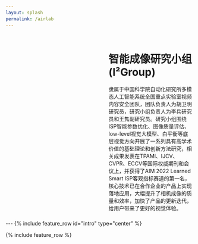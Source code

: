 ```yaml
---
layout: splash
permalink: /airlab
---
```

<html lang="en">
<head>
<meta charset="UTF-8">
<meta name="viewport" content="width=device-width, initial-scale=1.0">
<style>
    .container {
        display: flex;
        align-items: center;
        justify-content: space-between;
        padding: 1px;
    }
    .slideshow {
        width: 45%; /* 调整轮播图片组件的宽度 */
        height: 500px;
        overflow: hidden;
        position: relative;
    }
    .slideshow img {
        position: absolute;
        top: 50%;
        left: 50%;
        transform: translate(-50%, -50%);
        width: auto;
        height: auto;
        max-width: 100%;
        max-height: 100%;
        opacity: 0;
        transition: opacity 1s ease-in-out;
        object-fit: cover;
    }
    .text-container {
        width: 45%; /* 调整文字内容的宽度 */
    }
</style>
</head>
<body>

<div class="container">
    <div class="slideshow">
        <img src="images\01.jpg" alt="Image 1">
        <img src="images\02.jpg" alt="Image 2">
        <img src="images\03.jpg" alt="Image 3">
        <img src="images\04.jpg" alt="Image 4">
    </div>
    <div class="text-container">
        <h1>智能成像研究小组 (I²Group)</h1>
        <p>隶属于中国科学院自动化研究所多模态人工智能系统全国重点实验室视频内容安全团队，团队负责人为胡卫明研究员，研究小组负责人为李兵研究员和王隽副研究员。研究小组围绕ISP智能参数优化、图像质量评估、low-level视觉大模型、白平衡等底层视觉方向开展了一系列具有高学术价值的基础理论和创新方法研究，相关成果发表在TPAMI、IJCV、CVPR、ECCV等国际权威期刊和会议上，并获得了AIM 2022 Learned Smart ISP客观指标赛道的第一名，核心技术已在合作企业的产品上实现落地应用，大幅提升了相机成像的质量和效率，加快了产品的更新迭代，给用户带来了更好的视觉体验。</p>
    </div>
</div>

<script>
    var images = document.querySelectorAll('.slideshow img');
    var currentImageIndex = 0;

    function showNextImage() {
        images[currentImageIndex].style.opacity = '0';
        currentImageIndex = (currentImageIndex + 1) % images.length;
        images[currentImageIndex].style.opacity = '1';
    }

    setInterval(showNextImage, 2000);
</script>

</body>
</html>
---
{% include feature_row id="intro" type="center" %}

{% include feature_row %}

